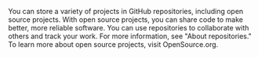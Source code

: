 You can store a variety of projects in GitHub repositories, including open source projects. With open source projects, you can share code to make better, more reliable software. You can use repositories to collaborate with others and track your work. For more information, see "About repositories." To learn more about open source projects, visit OpenSource.org.